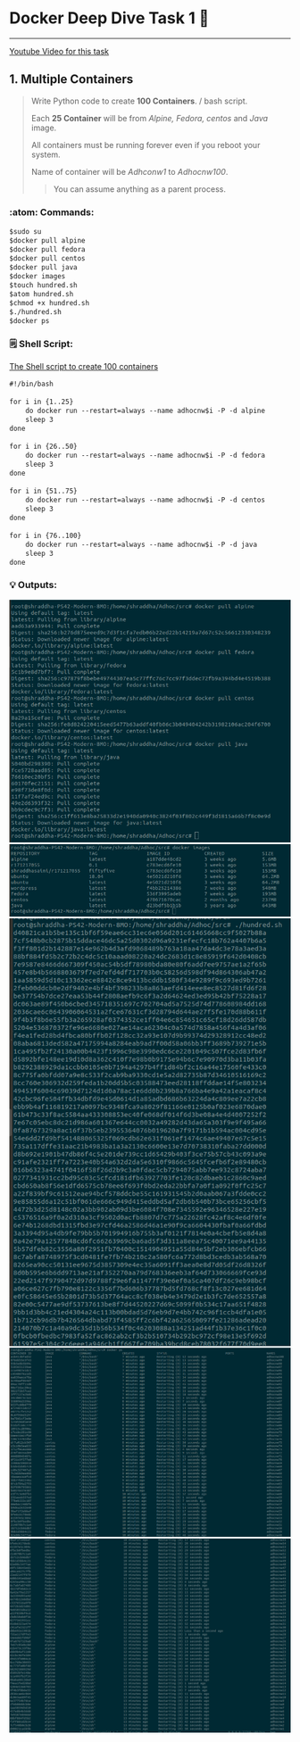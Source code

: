 # Docker Deep Dive Task 1 :whale:
------
[Youtube Video for this task](https://www.youtube.com/watch?v=oxxAqV1p1Ew)
## 1. Multiple Containers
> Write Python code to create **100 Containers**. / bash script.
>
> Each **25 Container** will be from *Alpine, Fedora, centos* and *Java* image.
>
> All containers must be running forever even if you reboot your system.
>
> Name of container will be *Adhconw1* to *Adhocnw100*.
>
>> You can assume anything as a parent process.
>

### :atom: Commands:

```
$sudo su
$docker pull alpine
$docker pull fedora
$docker pull centos
$docker pull java
$docker images
$touch hundred.sh
$atom hundred.sh 
$chmod +x hundred.sh
$./hundred.sh
$docker ps
```
### :spiral_notepad: Shell Script:

[The Shell script to create 100 containers](https://github.com/Shraddhasaini/Adhoc/blob/master/src/hundred.sh)

```shell
#!/bin/bash

for i in {1..25}
    do docker run --restart=always --name adhocnw$i -P -d alpine
    sleep 3
done

for i in {26..50}
    do docker run --restart=always --name adhocnw$i -P -d fedora
    sleep 3
done

for i in {51..75}
    do docker run --restart=always --name adhocnw$i -P -d centos
    sleep 3
done

for i in {76..100}
    do docker run --restart=always --name adhocnw$i -P -d java
    sleep 3
done
```
### :bulb: Outputs:
![Output](Images/DD1.1.png)
![Output](Images/DD1.2.png)
![Output](Images/DD1.3.png)
![Output](Images/DD1.4.png)
![Output](Images/DD1.5.png)
